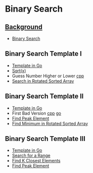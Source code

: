 # Binary Search

## [Background](https://leetcode.com/explore/learn/card/binary-search/138/background/971/)

* [Binary Search](bs/search.go)

## Binary Search Template I

* [Template in Go](bs/tmpl1/search.go)
* [Sqrt(x)](bs/tmpl1/sqrt.go)
* Guess Number Higher or Lower [cpp](bs/tmpl1/cpp/guess.cc)
* [Search in Rotated Sorted Array](bs/tmpl1/rotate.go)

## Binary Search Template II

* [Template in Go](bs/tmpl2/search.go)
* First Bad Version [cpp](bs/tmpl2/cpp/version.cc) [go](bs/tmpl2/version.go)
* [Find Peak Element](bs/tmpl2/peak.go)
* [Find Minimum in Rotated Sorted Array](bs/tmpl2/rotate.go)

## Binary Search Template III

* [Template in Go](bs/tmpl3/search.go)
* [Search for a Range](bs/tmpl3/range.go)
* [Find K Closest Elements](bs/tmpl3/closest.go)
* [Find Peak Element](bs/tmpl3/peak.go)
